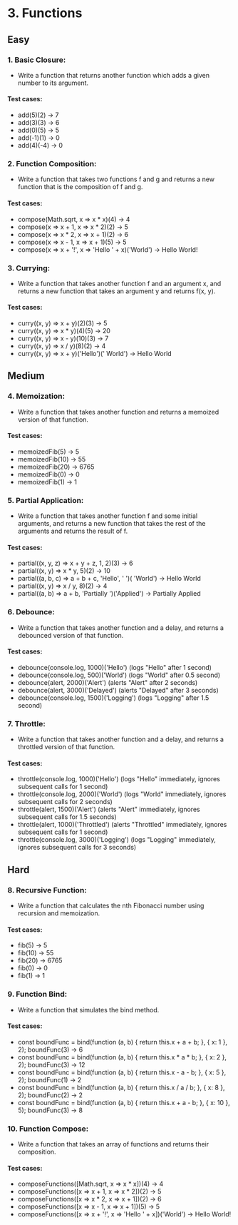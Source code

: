 # 3. Functions

## Easy

### 1. Basic Closure:

* Write a function that returns another function which adds a given number to its argument.

#### Test cases:
* add(5)(2) -> 7
* add(3)(3) -> 6
* add(0)(5) -> 5
* add(-1)(1) -> 0
* add(4)(-4) -> 0

### 2. Function Composition:

* Write a function that takes two functions f and g and returns a new function that is the composition of f and g.

#### Test cases:
* compose(Math.sqrt, x => x * x)(4) -> 4
* compose(x => x + 1, x => x * 2)(2) -> 5
* compose(x => x * 2, x => x + 1)(2) -> 6
* compose(x => x - 1, x => x + 1)(5) -> 5
* compose(x => x + '!', x => 'Hello ' + x)('World') -> Hello World!

### 3. Currying:

* Write a function that takes another function f and an argument x, and returns a new function that takes an argument y and returns f(x, y).

#### Test cases:
* curry((x, y) => x + y)(2)(3) -> 5
* curry((x, y) => x * y)(4)(5) -> 20
* curry((x, y) => x - y)(10)(3) -> 7
* curry((x, y) => x / y)(8)(2) -> 4
* curry((x, y) => x + y)('Hello')(' World') -> Hello World

## Medium

### 4. Memoization:

* Write a function that takes another function and returns a memoized version of that function.

#### Test cases:
* memoizedFib(5) -> 5
* memoizedFib(10) -> 55
* memoizedFib(20) -> 6765
* memoizedFib(0) -> 0
* memoizedFib(1) -> 1

### 5. Partial Application:

* Write a function that takes another function f and some initial arguments, and returns a new function that takes the rest of the arguments and returns the result of f.

#### Test cases:
* partial((x, y, z) => x + y + z, 1, 2)(3) -> 6
* partial((x, y) => x * y, 5)(2) -> 10
* partial((a, b, c) => a + b + c, 'Hello', ' ')( 'World') -> Hello World
* partial((x, y) => x / y, 8)(2) -> 4
* partial((a, b) => a + b, 'Partially ')('Applied') -> Partially Applied

### 6. Debounce:

* Write a function that takes another function and a delay, and returns a debounced version of that function.

#### Test cases:
* debounce(console.log, 1000)('Hello') (logs "Hello" after 1 second)
* debounce(console.log, 500)('World') (logs "World" after 0.5 second)
* debounce(alert, 2000)('Alert') (alerts "Alert" after 2 seconds)
* debounce(alert, 3000)('Delayed') (alerts "Delayed" after 3 seconds)
* debounce(console.log, 1500)('Logging') (logs "Logging" after 1.5 second)

### 7. Throttle:

* Write a function that takes another function and a delay, and returns a throttled version of that function.

#### Test cases:
* throttle(console.log, 1000)('Hello') (logs "Hello" immediately, ignores subsequent calls for 1 second)
* throttle(console.log, 2000)('World') (logs "World" immediately, ignores subsequent calls for 2 seconds)
* throttle(alert, 1500)('Alert') (alerts "Alert" immediately, ignores subsequent calls for 1.5 seconds)
* throttle(alert, 1000)('Throttled') (alerts "Throttled" immediately, ignores subsequent calls for 1 second)
* throttle(console.log, 3000)('Logging') (logs "Logging" immediately, ignores subsequent calls for 3 seconds)

## Hard

### 8. Recursive Function:

* Write a function that calculates the nth Fibonacci number using recursion and memoization.

#### Test cases:
* fib(5) -> 5
* fib(10) -> 55
* fib(20) -> 6765
* fib(0) -> 0
* fib(1) -> 1

### 9. Function Bind:

* Write a function that simulates the bind method.

#### Test cases:
* const boundFunc = bind(function (a, b) { return this.x + a + b; }, { x: 1 }, 2); boundFunc(3) -> 6
* const boundFunc = bind(function (a, b) { return this.x * a * b; }, { x: 2 }, 2); boundFunc(3) -> 12
* const boundFunc = bind(function (a, b) { return this.x - a - b; }, { x: 5 }, 2); boundFunc(1) -> 2
* const boundFunc = bind(function (a, b) { return this.x / a / b; }, { x: 8 }, 2); boundFunc(2) -> 2
* const boundFunc = bind(function (a, b) { return this.x + a - b; }, { x: 10 }, 5); boundFunc(3) -> 8

### 10. Function Compose:

* Write a function that takes an array of functions and returns their composition.

#### Test cases:
* composeFunctions([Math.sqrt, x => x * x])(4) -> 4
* composeFunctions([x => x + 1, x => x * 2])(2) -> 5
* composeFunctions([x => x * 2, x => x + 1])(2) -> 6
* composeFunctions([x => x - 1, x => x + 1])(5) -> 5
* composeFunctions([x => x + '!', x => 'Hello ' + x])('World') -> Hello World!
